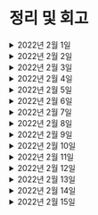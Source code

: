# 정리 및 회고


<details markdown="1">

<summary>2022년 2월 1일</summary>

- 알고리즘 </br>
  - 이코테 9문제 풀이, 프로그래머스 12문제 </br>
- 스프링 </br>
  - JPA 영속성, 엔티티, 매핑연관관계 복습
</details>

<details markdown="1">

<summary>2022년 2월 2일</summary>

- 알고리즘 </br>
  - 이코테 4문제 풀이, 프로그래머스 5문제 </br>
- 스프링 </br>
  - 엔티티 매핑
  - 연관관계 매핑 기초
  - 다양한 연관관계 매핑
  - 고급 매핑
  - 프록시와 연관관계 관리
  - 객체지향 쿼리 언어 - 기본문법
  - 객체지향 쿼리 언어 - 중급문법
</details>

<details markdown="1">

<summary>2022년 2월 3일</summary>

- 알고리즘 </br>
  - 이코테 9문제 풀이, 프로그래머스 12문제 </br>
- 트랜잭션, DOM공부 </br>
- 사이드 프로젝트 설계 </br>
</details>

<details markdown="1">

<summary>2022년 2월 4일</summary>

- 알고리즘 </br>
  - 이진탐색 강의, 프로그래머스 level1 2문제 </br>
- 트랜잭션, DOM공부 </br>
- 사이드 프로젝트 개발 시작 </br>
  - 엔티티 타입 수정, 단순 회원가입, 탈퇴 및 조회 기능 추가, validation gradle 추가 </br>
</details>

<details markdown="1">

<summary>2022년 2월 5일</summary>

- 알고리즘 </br>
  - 이진탐색 강의, 프로그래머스 level1 2문제 </br>
- 사이드 프로젝트 개발 시작 </br>
  - 찜리스트 테이블 추가, 연관관계 메소드 추가(댓글 등록), 회원정보 수정,회원가입 시간 추가, </br> 
  - springSecurity 초기설정, 엔티티 권한컬럼 추가, 구글, 네이버 로그인(Oauth2) 추가, Builder 추가 </br>
</details>

<details markdown="1">

<summary>2022년 2월 6일</summary>

- 알고리즘 </br>
  - 프로그래머스 level1 2문제 </br>
- 사이드 프로젝트 개발 시작 </br>
  - 내 작성글 조회, setter 제거,  n+1 문제 fetch join으로 해결 </br>
  - 마이페이지(사용자 엔티티) setter 제거 및 dto로 반환 </br>
  - 무분별한 setter 남용 방지 protected 추가, 내관심글 로직 추가 </br>
</details>

<details markdown="1">

<summary>2022년 2월 7일</summary>

- 알고리즘 </br>
  - 최단경로 강의, 프로그래머스 level1 2문제 </br>
- CORS 공부
- 사이드 프로젝트 개발 시작 </br>
  - 내 작성글 조회, setter 제거,  n+1 문제 fetch join으로 해결 </br>
  - 마이페이지(사용자 엔티티) setter 제거 및 dto로 반환 </br>
  - 무분별한 setter 남용 방지 protected 추가, 내관심글 로직 추가 </br>
</details>

<details markdown="1">

<summary>2022년 2월 8일</summary>

- 알고리즘 </br>
  - 최단경로 강의, 프로그래머스 level1 2문제 </br>
- 사이드 프로젝트 개발 시작 </br>
  - 내관심글 조회, 삭제 로직 추가, 관심게시물 삭제 추가, Role enum 타입으로 변경 </br>
</details>

<details markdown="1">

<summary>2022년 2월 9일</summary>

- 알고리즘 </br>
  - DP 강의, 프로그래머스 level1 2문제 </br>
- 사이드 프로젝트 개발 시작 </br>
  - 찜리스트 조회 삭제 수정, 리액트와의 연결을 위한 CORS 설정 </br>
  - 위시리스트 전체조회 추가, response 커스터마이징, MemberController 리팩토링 </br>
  - 예외처리 RuntimeException 커스터마이징 추가, 찜하기 부분 리팩토링 </br>

</details>

<details markdown="1">

<summary>2022년 2월 10일</summary>

- 알고리즘 </br>
  - 프로그래머스 level1 2문제 </br>
- 사이드 프로젝트 개발 시작 </br>
  - JSON, 라이브러리 추가, 카카오 로그인 추가, 관심글 이미 등록 된거 추가등록 방지를 위한 예외처리 </br>
</details>

<details markdown="1">

<summary>2022년 2월 11일</summary>

- 항해 과제 프로젝트 개발 시작 </br>
  - 게시글 전체 조회 완료
    - 제목, 작성자명, 작성 날짜를 조회하기
    - 작성 날짜 기준으로 내림차순 정렬하기 </br>
  - 게시글 작성
    - 제목, 작성자명, 작성 내용을 입력하기 </br>
  - 게시글 상세 조회
    - 제목, 작성자명, 작성 날짜, 작성 내용을 조회하기 </br>
  - 게시글 수정
    - 제목, 작성자명, 작성 내용 중 원하는 내용을 수정하기 </br>
  - 게시글 삭제
    - 원하는 게시물을 삭제하기 </br>
  - 게시글 등록 테스트 코드 완료 </br>
  - Docker, gitAction을 이용한 CI 구축 완료
    - 도커파일을 추가한다. (Dockerfile)
    ```
    # 1. node 설치
    FROM openjdk:8-jdk-alpine
    ARG JAR_FILE=build/libs/app.jar
    # 2. 소스 복사
    COPY ${JAR_FILE} app.jar
    ENTRYPOINT [ "java", "-jar","/app.jar" ]
    EXPOSE 80
    ```
    - gitAction으로 main으로 푸시하면 도커로 푸시하기위해 pipeline을 추가한다. </br>
    - (.github/workflows/ci-pipeline.yml)
    ```yml
    name: Java CI with Gradle

    on:
      push:
        branches: [ main ]
      pull_request:
        branches: [ main ]
    jobs:
      build:
        runs-on: ubuntu-latest
        steps:
        - uses: actions/checkout@v2
        - name: Set up JDK 11
          uses: actions/setup-java@v2
          with:
            java-version: '11'
            distribution: 'adopt'
        - name: Grant execute permission for gradlew
          run:  chmod +x gradlew
        - name: Build with Gradle
          run: ./gradlew build
        - name: Docker build
          run: |
            docker login -u ${{ secrets.DOCKER_USERNAME }} -p ${{ secrets.PASSWORD }}
            docker build -t spring-boot .
            docker tag spring-boot alisyabob/spring-boot:${GITHUB_SHA::7}
            docker push alisyabob/spring-boot:${GITHUB_SHA::7}
    ```
    
    </br>

    - 편의를 위해build.gradle 수정해주기
    ```java
    jar {
        enabled = false
    }

    bootJar{ archivesBaseName = 'app'
        archiveFileName = 'app.jar'
        archiveVersion = "0.0.0"
    }
    ```
    - 수동으로 도커 허브에 올리는 방법
    ```
    docker build -t spring-boot .
    docker run -d -p 80:80 spring-boot
    docker tag spring-boot 계정/spring-boot
    docker push 계정/spring-boot
    ```


</details>

<details markdown="1">

<summary>2022년 2월 12일</summary>

- 항해 과제 프로젝트 개발 시작 </br>
  - 게시글 수정, 삭제, 상세조회, 전체조회 테스트코드 완료 </br>
  - 댓글 조회, 삭제, 수정, 등록 완료
    - 제목, 작성자명, 작성 내용을 입력하기 </br>
  - 게시글 상세 조회
    - 제목, 작성자명, 작성 날짜, 작성 내용을 조회하기 </br>
  - 게시글 수정
    - 제목, 작성자명, 작성 내용 중 원하는 내용을 수정하기 </br>
  - 게시글 삭제
    - 원하는 게시물을 삭제하기 </br>
  - 댓글 엔티티 수정 </br>
</details>

<details markdown="1">

<summary>2022년 2월 13일</summary>

- 항해 과제 프로젝트 개발 시작 </br>
  - 댓글 </br>
    - 댓글 등록, 삭제, 수정, 찾기 테스트코드 완료 </br>
  - 뷰 </br>
    - 게시글 전체조회, 게시글 수정, 게시글 등록, 게시글 상세 타임리프로 구현 </br>
</details>

<details markdown="1">

<summary>2022년 2월 14일</summary>

- 항해 과제 프로젝트 개발 시작 </br>
  - 댓글 </br>
    - 댓글 내림차순 쿼리 추가, 게시글 리스트, 상세게시글, 댓글 뷰 추가, 게시글 수정 추가 </br>
    -  n+1쿼리 fetch조인으로 변경, ResponseEntity 추가  </br>
  - 뷰 </br>
    - 게시글 전체조회, 게시글 수정, 게시글 등록, 게시글 상세 타임리프로 구현 </br>
</details>

<details markdown="1">

<summary>2022년 2월 15일</summary>

- 항해 과제 프로젝트 개발 시작 </br>
  - 도커 파일 java build version 수정, naverCloud 및 aws Rds 배포 완료
</details>